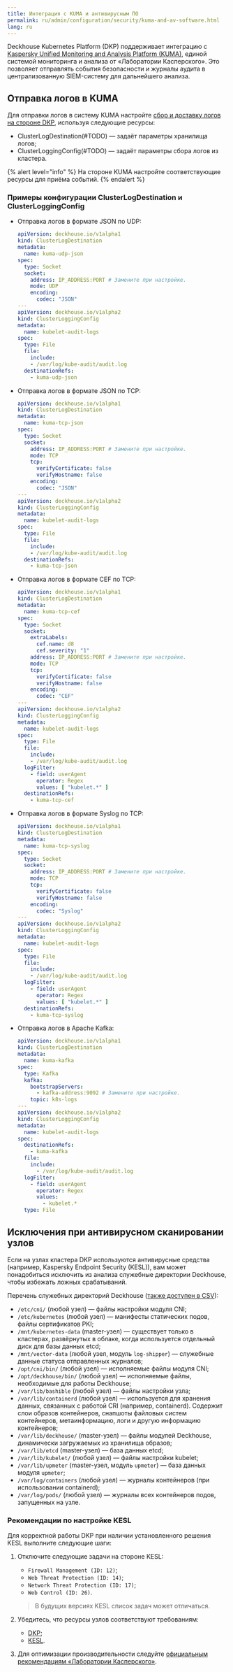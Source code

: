 ```yaml
---
title: Интеграция с KUMA и антивирусным ПО
permalink: ru/admin/configuration/security/kuma-and-av-software.html
lang: ru
---
```


Deckhouse Kubernetes Platform (DKP) поддерживает интеграцию с [Kaspersky Unified Monitoring and Analysis Platform (KUMA)](https://lp.kaspersky.com/ru/kuma/),
единой системой мониторинга и анализа от «Лаборатории Касперского».
Это позволяет отправлять события безопасности и журналы аудита в централизованную SIEM-систему для дальнейшего анализа.

## Отправка логов в KUMA

Для отправки логов в систему KUMA настройте [сбор и доставку логов на стороне DKP](#TODO),
используя следующие ресурсы:

- ClusterLogDestination(#TODO) — задаёт параметры хранилища логов;
- ClusterLoggingConfig(#TODO) — задаёт параметры сбора логов из кластера.

{% alert level="info" %}
На стороне KUMA настройте соответствующие ресурсы для приёма событий.
{% endalert %}

### Примеры конфигурации ClusterLogDestination и ClusterLoggingConfig

- Отправка логов в формате JSON по UDP:

  ```yaml
  apiVersion: deckhouse.io/v1alpha1
  kind: ClusterLogDestination
  metadata:
    name: kuma-udp-json
  spec:
    type: Socket
    socket:
      address: IP_ADDRESS:PORT # Замените при настройке.
      mode: UDP
      encoding:
        codec: "JSON"
  ---
  apiVersion: deckhouse.io/v1alpha2
  kind: ClusterLoggingConfig
  metadata:
    name: kubelet-audit-logs
  spec:
    type: File
    file:
      include:
      - /var/log/kube-audit/audit.log
    destinationRefs:
      - kuma-udp-json
  ```

- Отправка логов в формате JSON по TCP:

  ```yaml
  apiVersion: deckhouse.io/v1alpha1
  kind: ClusterLogDestination
  metadata:
    name: kuma-tcp-json
  spec:
    type: Socket
    socket:
      address: IP_ADDRESS:PORT # Замените при настройке.
      mode: TCP
      tcp:
        verifyCertificate: false
        verifyHostname: false
      encoding:
        codec: "JSON"
  ---
  apiVersion: deckhouse.io/v1alpha2
  kind: ClusterLoggingConfig
  metadata:
    name: kubelet-audit-logs
  spec:
    type: File
    file:
      include:
      - /var/log/kube-audit/audit.log
    destinationRefs:
      - kuma-tcp-json
  ```

- Отправка логов в формате CEF по TCP:

  ```yaml
  apiVersion: deckhouse.io/v1alpha1
  kind: ClusterLogDestination
  metadata:
    name: kuma-tcp-cef
  spec:
    type: Socket
    socket:
      extraLabels:
        cef.name: d8
        cef.severity: "1"
      address: IP_ADDRESS:PORT # Замените при настройке.
      mode: TCP
      tcp:
        verifyCertificate: false
        verifyHostname: false
      encoding:
        codec: "CEF"
  ---
  apiVersion: deckhouse.io/v1alpha2
  kind: ClusterLoggingConfig
  metadata:
    name: kubelet-audit-logs
  spec:
    type: File
    file:
      include:
      - /var/log/kube-audit/audit.log
    logFilter:
      - field: userAgent
        operator: Regex
        values: [ "kubelet.*" ]
    destinationRefs:
      - kuma-tcp-cef
  ```

- Отправка логов в формате Syslog по TCP:

  ```yaml
  apiVersion: deckhouse.io/v1alpha1
  kind: ClusterLogDestination
  metadata:
    name: kuma-tcp-syslog
  spec:
    type: Socket
    socket:
      address: IP_ADDRESS:PORT # Замените при настройке.
      mode: TCP
      tcp:
        verifyCertificate: false
        verifyHostname: false
      encoding:
        codec: "Syslog"
  ---
  apiVersion: deckhouse.io/v1alpha2
  kind: ClusterLoggingConfig
  metadata:
    name: kubelet-audit-logs
  spec:
    type: File
    file:
      include:
      - /var/log/kube-audit/audit.log
    logFilter:
      - field: userAgent
        operator: Regex
        values: [ "kubelet.*" ]
    destinationRefs:
      - kuma-tcp-syslog
  ```

- Отправка логов в Apache Kafka:

  ```yaml
  apiVersion: deckhouse.io/v1alpha1
  kind: ClusterLogDestination
  metadata:
    name: kuma-kafka
  spec:
    type: Kafka
    kafka:
      bootstrapServers:
        - kafka-address:9092 # Замените при настройке.
      topic: k8s-logs
  ---
  apiVersion: deckhouse.io/v1alpha2
  kind: ClusterLoggingConfig
  metadata:
    name: kubelet-audit-logs
  spec:
    destinationRefs:
      - kuma-kafka
    file:
      include:
        - /var/log/kube-audit/audit.log
    logFilter:
      - field: userAgent
        operator: Regex
        values:
          - kubelet.*
    type: File
  ```

## Исключения при антивирусном сканировании узлов

Если на узлах кластера DKP используются антивирусные средства (например, Kaspersky Endpoint Security (KESL)),
вам может понадобиться исключить из анализа служебные директории Deckhouse, чтобы избежать ложных срабатываний.

Перечень служебных директорий Deckhouse ([также доступен в CSV](https://deckhouse.ru/products/kubernetes-platform/documentation/v1/deckhouse-directories.csv)):

- `/etc/cni/` (любой узел) — файлы настройки модуля CNI;
- `/etc/kubernetes` (любой узел) — манифесты статических подов, файлы сертификатов PKI;
- `/mnt/kubernetes-data` (master-узел) — существует только в кластерах, развёрнутых в облаке,
  когда используется отдельный диск для базы данных etcd;
- `/mnt/vector-data` (любой узел, модуль `log-shipper`) — служебные данные статуса отправленных журналов;
- `/opt/cni/bin/` (любой узел) — исполняемые файлы модуля CNI;
- `/opt/deckhouse/bin/` (любой узел) — исполняемые файлы, необходимые для работы Deckhouse;
- `/var/lib/bashible` (любой узел) — файлы настройки узла;
- `/var/lib/containerd` (любой узел) — используется для хранения данных, связанных с работой CRI (например, containerd).
  Содержит слои образов контейнеров, снапшоты файловых систем контейнеров,
  метаинформацию, логи и другую информацию контейнеров;
- `/var/lib/deckhouse/` (master-узел) — файлы модулей Deckhouse, динамически загружаемых из хранилища образов;
- `/var/lib/etcd` (master-узел) — база данных etcd;
- `/var/lib/kubelet/` (любой узел) — файлы настройки kubelet;
- `/var/lib/upmeter` (master-узел, модуль `upmeter`) — база данных модуля `upmeter`;
- `/var/log/containers` (любой узел) — журналы контейнеров (при использовании containerd);
- `/var/log/pods/` (любой узел) — журналы всех контейнеров подов, запущенных на узле.

### Рекомендации по настройке KESL

Для корректной работы DKP при наличии установленного решения KESL выполните следующие шаги:

1. Отключите следующие задачи на стороне KESL:

   - `Firewall Management (ID: 12)`;
   - `Web Threat Protection (ID: 14)`;
   - `Network Threat Protection (ID: 17)`;
   - `Web Control (ID: 26)`.

   > В будущих версиях KESL список задач может отличаться.

1. Убедитесь, что ресурсы узлов соответствуют требованиям:

   - [DKP](https://deckhouse.ru/products/kubernetes-platform/guides/production.html#%D1%82%D1%80%D0%B5%D0%B1%D0%BE%D0%B2%D0%B0%D0%BD%D0%B8%D1%8F-%D0%BA-%D1%80%D0%B5%D1%81%D1%83%D1%80%D1%81%D0%B0%D0%BC);
   - [KESL](https://support.kaspersky.com/KES4Linux/12.1.0/ru-RU/197642.htm).

1. Для оптимизации производительности следуйте [официальным рекомендациям «Лаборатории Касперского»](https://support.kaspersky.com/KES4Linux/12.1.0/ru-RU/206054.htm).
